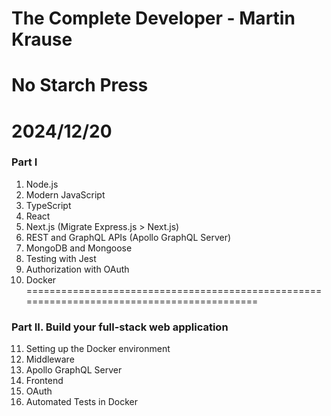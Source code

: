 # The Complete Developer - Martin Krause
# No Starch Press

2024/12/20
===========================================================================================
### Part I
1. Node.js
2. Modern JavaScript
3. TypeScript
4. React
5. Next.js (Migrate Express.js > Next.js)
6. REST and GraphQL APIs (Apollo GraphQL Server)
7. MongoDB and Mongoose
8. Testing with Jest
9. Authorization with OAuth
10. Docker
===========================================================================================
### Part II. Build your full-stack web application
11. Setting up the Docker environment
12. Middleware
13. Apollo GraphQL Server
14. Frontend
15. OAuth
16. Automated Tests in Docker
